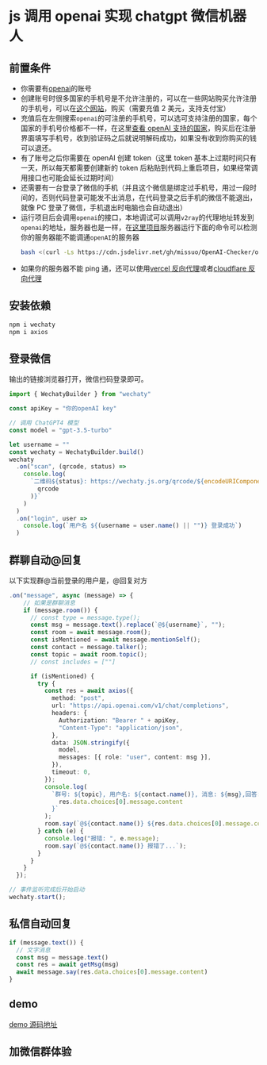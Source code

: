 # js 调用 openai 实现 chatgpt 微信机器人

## 前置条件

- 你需要有[openai](https://platform.openai.com/account/billing/overview)的账号
- 创建账号时很多国家的手机号是不允许注册的，可以在一些网站购买允许注册的手机号，可以在[这个网站](https://sms-activate.org/)，购买（需要充值 2 美元，支持支付宝）
- 充值后在左侧搜索`openai`的可注册的手机号，可以选可支持注册的国家，每个国家的手机号价格都不一样，在这里[查看 openAI 支持的国家](https://platform.openai.com/docs/supported-countries)，购买后在注册界面填写手机号，收到验证码之后就说明解码成功，如果没有收到你购买的钱可以退还。
- 有了账号之后你需要在 openAI 创建 token（这里 token 基本上过期时间只有一天，所以每天都需要创建新的 token 后粘贴到代码上重启项目，如果经常调用接口也可能会延长过期时间）
- 还需要有一台登录了微信的手机（并且这个微信是绑定过手机号，用过一段时间的，否则代码登录可能发不出消息，在代码登录之后手机的微信不能退出，就像 PC 登录了微信，手机退出时电脑也会自动退出）
- 运行项目后会调用`openai`的接口，本地调试可以调用`v2ray`的代理地址转发到`openai`的地址，服务器也是一样，在[这里项目](https://github.com/missuo/OpenAI-Checker)服务器运行下面的命令可以检测你的服务器能不能调通`openAI`的服务器
  ```sh
  bash <(curl -Ls https://cdn.jsdelivr.net/gh/missuo/OpenAI-Checker/openai.sh)
  ```
- 如果你的服务器不能 ping 通，还可以使用[vercel 反向代理](https://github.com/tomiaa12/vercel-reverse-proxy)或者[cloudflare 反向代理](https://github.com/tomiaa12/cloudflare-reverse-proxy)

## 安装依赖

```sh
npm i wechaty
npm i axios
```

## 登录微信

输出的链接浏览器打开，微信扫码登录即可。

```ts
import { WechatyBuilder } from "wechaty"

const apiKey = "你的openAI key"

// 调用 ChatGPT4 模型
const model = "gpt-3.5-turbo"

let username = ""
const wechaty = WechatyBuilder.build()
wechaty
  .on("scan", (qrcode, status) =>
    console.log(
      `二维码${status}: https://wechaty.js.org/qrcode/${encodeURIComponent(
        qrcode
      )}`
    )
  )
  .on("login", user =>
    console.log(`用户名 ${(username = user.name() || "")} 登录成功`)
  )
```

## 群聊自动@回复

以下实现群@当前登录的用户是，@回复对方

```ts
.on("message", async (message) => {
    // 如果是群聊消息
    if (message.room()) {
      // const type = message.type();
      const msg = message.text().replace(`@${username}`, "");
      const room = await message.room();
      const isMentioned = await message.mentionSelf();
      const contact = message.talker();
      const topic = await room.topic();
      // const includes = [""]

      if (isMentioned) {
        try {
          const res = await axios({
            method: "post",
            url: "https://api.openai.com/v1/chat/completions",
            headers: {
              Authorization: "Bearer " + apiKey,
              "Content-Type": "application/json",
            },
            data: JSON.stringify({
              model,
              messages: [{ role: "user", content: msg }],
            }),
            timeout: 0,
          });
          console.log(
            `群号: ${topic}, 用户名: ${contact.name()}, 消息: ${msg},回答: ${
              res.data.choices[0].message.content
            }`
          );
          room.say(`@${contact.name()} ${res.data.choices[0].message.content}`);
        } catch (e) {
          console.log("报错: ", e.message);
          room.say(`@${contact.name()} 报错了...`);
        }
      }
    }
  });

// 事件监听完成后开始启动
wechaty.start();
```

## 私信自动回复

```ts
if (message.text()) {
  // 文字消息
  const msg = message.text()
  const res = await getMsg(msg)
  await message.say(res.data.choices[0].message.content)
}
```

<script setup lang="ts">
import CommunicationGroup from "../../../layout/CommunicationGroup.vue"
</script>

## demo

[demo 源码地址](https://github.com/tomiaa12/node-chatgpt-wechat/tree/main)

## 加微信群体验

<CommunicationGroup />
